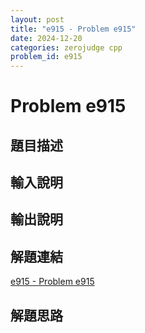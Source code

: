 ```yaml
---
layout: post
title: "e915 - Problem e915"
date: 2024-12-20
categories: zerojudge cpp
problem_id: e915
---
```


# Problem e915

## 題目描述



## 輸入說明



## 輸出說明



## 解題連結

[e915 - Problem e915](https://zerojudge.tw/ShowProblem?problemid=e915)

## 解題思路

